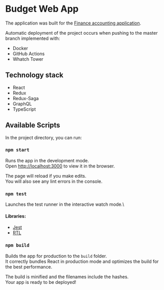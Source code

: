 # Budget Web App

The application was built for the [Finance accounting application](http://95.217.18.50:5000/).

Automatic deployment of the project occurs when pushing to the master branch implemented with:
- Docker
- GitHub Actions
- Whatch Tower

## Technology stack
- React
- Redux
- Redux-Saga
- GraphQL
- TypeScript

## Available Scripts

In the project directory, you can run:

### `npm start`

Runs the app in the development mode.\
Open [http://localhost:3000](http://localhost:3000) to view it in the browser.

The page will reload if you make edits.\
You will also see any lint errors in the console.

### `npm test`

Launches the test runner in the interactive watch mode.\
#### Libraries:
- [Jest](https://jestjs.io/)
- [RTL](https://testing-library.com/docs/react-testing-library/intro/)

### `npm build`

Builds the app for production to the `build` folder.\
It correctly bundles React in production mode and optimizes the build for the best performance.

The build is minified and the filenames include the hashes.\
Your app is ready to be deployed!


